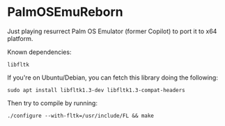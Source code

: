 # PalmOSEmuReborn
Just playing resurrect Palm OS Emulator (former Copilot) to port it to x64 platform.

Known dependencies:

`libfltk`

If you're on Ubuntu/Debian, you can fetch this library doing the following:

`sudo apt install libfltk1.3-dev libfltk1.3-compat-headers`

Then try to compile by running:

`./configure --with-fltk=/usr/include/FL && make`
